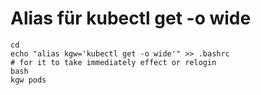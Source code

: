 # Alias für kubectl get -o wide 

```
cd 
echo "alias kgw='kubectl get -o wide'" >> .bashrc
# for it to take immediately effect or relogin 
bash
kgw pods 
```
